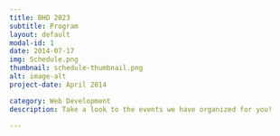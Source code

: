 ```yaml
---
title: BHD 2023
subtitle: Program
layout: default
modal-id: 1
date: 2014-07-17
img: Schedule.png
thumbnail: schedule-thumbnail.png
alt: image-alt
project-date: April 2014

category: Web Development
description: Take a look to the events we have organized for you!

---
```

